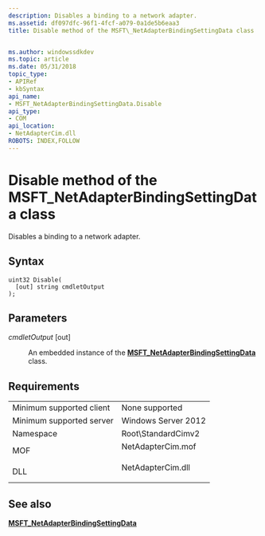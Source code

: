 ```yaml
---
description: Disables a binding to a network adapter.
ms.assetid: df097dfc-96f1-4fcf-a079-0a1de5b6eaa3
title: Disable method of the MSFT\_NetAdapterBindingSettingData class


ms.author: windowssdkdev
ms.topic: article
ms.date: 05/31/2018
topic_type: 
- APIRef
- kbSyntax
api_name: 
- MSFT_NetAdapterBindingSettingData.Disable
api_type: 
- COM
api_location: 
- NetAdapterCim.dll
ROBOTS: INDEX,FOLLOW
---
```


# Disable method of the MSFT\_NetAdapterBindingSettingData class

Disables a binding to a network adapter.

## Syntax


```mof
uint32 Disable(
  [out] string cmdletOutput
);
```



## Parameters

<dl> <dt>

*cmdletOutput* \[out\]
</dt> <dd>

An embedded instance of the [**MSFT\_NetAdapterBindingSettingData**](msft-netadapterbindingsettingdata.md) class.

</dd> </dl>

## Requirements



|                                     |                                                                                              |
|-------------------------------------|----------------------------------------------------------------------------------------------|
| Minimum supported client<br/> | None supported<br/>                                                                    |
| Minimum supported server<br/> | Windows Server 2012<br/>                                                               |
| Namespace<br/>                | Root\\StandardCimv2<br/>                                                               |
| MOF<br/>                      | <dl> <dt>NetAdapterCim.mof</dt> </dl> |
| DLL<br/>                      | <dl> <dt>NetAdapterCim.dll</dt> </dl> |



## See also

<dl> <dt>

[**MSFT\_NetAdapterBindingSettingData**](msft-netadapterbindingsettingdata.md)
</dt> </dl>

 

 




